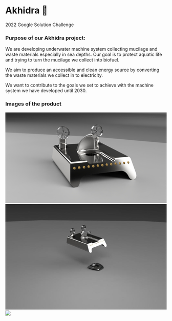 # Akhidra 🌊 
2022 Google Solution Challenge

### Purpose of our Akhidra project:
We are developing underwater machine system collecting mucilage and waste materials especially in sea depths.
Our goal is to protect aquatic life and trying to turn the mucilage we collect into biofuel.

We aim to produce an accessible and clean energy source by converting the waste materials we collect in to electricity.

We want to contribute to the goals we set to achieve with the machine system we have developed until 2030.

### Images of the product

<img src="https://github.com/cyberxtw/Akhidra/blob/main/1.jpg" width="793">

<img src="https://github.com/cyberxtw/Akhidra/blob/main/2.jpg" width="auto">

<img src="https://github.com/cyberxtw/Akhidra/blob/main/3-2.gif" width="793">

